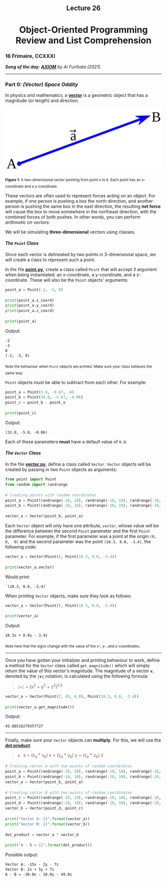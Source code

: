 <h2 align=center>Lecture 26</h2>

<h1 align=center>Object-Oriented Programming Review and List Comprehension</h1>

### 16 Frimaire, CCXXXI

***Song of the day***: _[**AXIOM**](https://youtu.be/ZTvaHCtTDc0) by Ai Furihata (2021)._

---

### Part 0: _(Vector) Space Oddity_

In physics and mathematics, a [**vector**](https://en.wikipedia.org/wiki/Euclidean_vector) is a geometric object that 
has a magnitude (or length) and direction.

![](assets/Vector_from_A_to_B.svg.png)

<sub>**Figure 1**: A two-dimensional vector pointing from  point `A` to `B`. Each point has an x-coordinate and a 
y-coordinate.</sub>

These vectors are often used to represent forces acting on an object. For example, if one person is pushing a box the
north direction, and another person is pushing the same box in the east direction, the resulting **net force** will
cause the box to move somewhere in the northeast direction, with the combined forces of both pushes. In other words,
you can perform _arithmetic on vectors_.

We will be simulating **three-dimensional** vectors using classes.

#### _The `Point` Class_

Since each vector is delineated by two points in 3-dimensional space, we will create a class to represent such a point.

In the file [**point.py**](point.py), create a class called `Point` that will accept 3 argument when being instantiated: 
an x-coordinate, a y-coordinate, and a z-coordinate. These will also be the `Point` objects' arguments:

```python
point_a = Point(-2, -3, 0)

print(point_a.x_coord)
print(point_a.y_coord)
print(point_a.z_coord)

print(point_a)
```

Output:

```text
-2
-3
0
(-2, -3, 0)
```

<sub>Note the behaviour when `Point` objects are printed. Make sure your class behaves the same way.</sub>

`Point` objects must be able to subtract from each other. For example:

```python
point_a = Point(3.0, -0.67, -6)
point_b = Point(34.0, -5.67, -6.06)
point_c = point_b - point_a

print(point_c)
```

Output:

```text
(31.0, -5.0, -0.06)
```

Each of these parameters **must** have a default value of `0.0`.

#### _The `Vector` Class_

In the file [**vector.py**](vector.py), define a class called `Vector`. `Vector` objects will be created by passing in two
`Point` objects as arguments:

```python
from point import Point
from random import randrange

# Creating points with random coordinates
point_a = Point(randrange(-10, 10), randrange(-10, 10), randrange(-10, 10))
point_b = Point(randrange(-10, 10), randrange(-10, 10), randrange(-10, 10))

vector_a = Vector(point_b, point_a)
```

Each `Vector` object will only have one attribute, `vector`, whose value will be the difference between the second 
`Point` parameter and the first `Point` parameter. For example, if the first parameter was a point at the origin `(0, 0, 
0)` and the second parameter was the point `(10.3, 0.0, -3.4)`, the following code:

```python
vector_a = Vector(Point(), Point(10.3, 0.0, -3.4))

print(vector_a.vector)
```

Would print:

```text
`(10.3, 0.0, -3.4)`
```

When printing `Vector` objects, make sure they look as follows:

```python
vector_a = Vector(Point(), Point(10.3, 0.0, -3.4))

print(vector_a)
```

Output:

```text
10.3x + 0.0y - 3.4z
```

<sub>Note here that the signs change with the value of the x-, y-, and z-coordinates.</sub>

---

Once you have gotten your initializer and printing behaviour to work, define a method for the `Vector` class called
`get_magnitude()` which will simply return the value of this vector's magnitude. The magnitude of a vector ***`v`***, 
denoted by the ***`|v|`*** notation, is calculated using the following formula:

> `|v|` = (x<sup>2</sup> + y<sup>2</sup> + z<sup>2</sup>)<sup>0.5

```python
vector_a = Vector(Point(2, 45, 0.0), Point(10.3, 0.0, -3.4))

print(vector_a.get_magnitude())
```

Output:

```text
45.88518279357727
```

---

Finally, make sure your `Vector` objects can **multiply**. For this, we will use the [**dot 
product**](https://en.wikipedia.org/wiki/Dot_product#Algebraic_definition):

> `a` · `b` = (x<sub>a</sub> * x<sub>b</sub>) x + (y<sub>a</sub> * y<sub>b</sub>) y + (z<sub>a</sub> * z<sub>b</sub>) z

```python
# Creating vector A with two points of random coordinates
point_a = Point(randrange(-10, 10), randrange(-10, 10), randrange(-10, 10))
point_b = Point(randrange(-10, 10), randrange(-10, 10), randrange(-10, 10))
vector_a = Vector(point_b, point_a)

# Creating vector B with two points of random coordinates
point_c = Point(randrange(-10, 10), randrange(-10, 10), randrange(-10, 10))
point_d = Point(randrange(-10, 10), randrange(-10, 10), randrange(-10, 10))
vector_b = Vector(point_d, point_c)

print("Vector A: {}".format(vector_a))
print("Vector B: {}".format(vector_b))

dot_product = vector_a * vector_b

print("A · B = {}".format(dot_product))
```

Possible output:

```text
Vector A: -15x - 2y - 7z
Vector B: 2x + 5y + 7z
A · B = -30.0x - 10.0y - 49.0z
```
